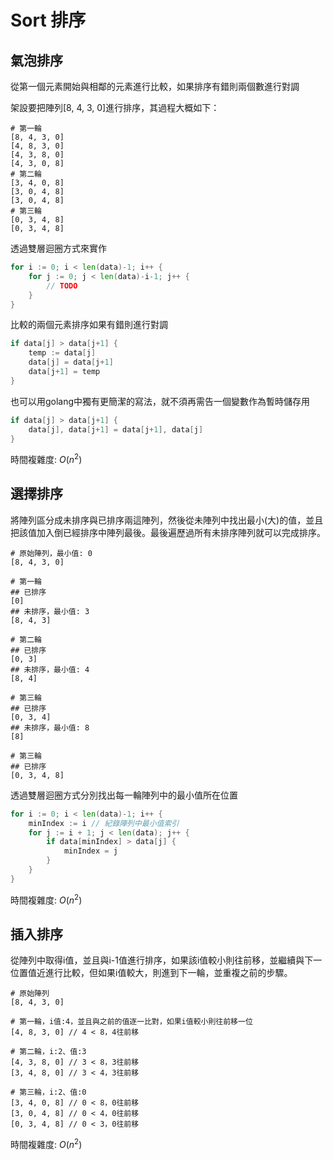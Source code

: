 # Sort 排序

## 氣泡排序

從第一個元素開始與相鄰的元素進行比較，如果排序有錯則兩個數進行對調

架設要把陣列[8, 4, 3, 0]進行排序，其過程大概如下：

```
# 第一輪
[8, 4, 3, 0] 
[4, 8, 3, 0] 
[4, 3, 8, 0] 
[4, 3, 0, 8]
# 第二輪
[3, 4, 0, 8] 
[3, 0, 4, 8]
[3, 0, 4, 8]
# 第三輪
[0, 3, 4, 8]
[0, 3, 4, 8]
```

透過雙層迴圈方式來實作

```go
for i := 0; i < len(data)-1; i++ {
    for j := 0; j < len(data)-i-1; j++ {
        // TODO
    }
}
```

比較的兩個元素排序如果有錯則進行對調

```go
if data[j] > data[j+1] {
	temp := data[j]
	data[j] = data[j+1]
    data[j+1] = temp
}
```

也可以用golang中獨有更簡潔的寫法，就不須再需告一個變數作為暫時儲存用

```go
if data[j] > data[j+1] {
	data[j], data[j+1] = data[j+1], data[j]
}
```

時間複雜度: $O(n^2$)

## 選擇排序

將陣列區分成未排序與已排序兩這陣列，然後從未陣列中找出最小(大)的值，並且把該值加入倒已經排序中陣列最後。最後遍歷過所有未排序陣列就可以完成排序。

```
# 原始陣列，最小值: 0
[8, 4, 3, 0]  

# 第一輪
## 已排序
[0]
## 未排序，最小值: 3
[8, 4, 3]

# 第二輪
## 已排序
[0, 3]
## 未排序，最小值: 4
[8, 4]

# 第三輪 
## 已排序
[0, 3, 4]
## 未排序，最小值: 8
[8]

# 第三輪
## 已排序
[0, 3, 4, 8]
```

透過雙層迴圈方式分別找出每一輪陣列中的最小值所在位置

```go
for i := 0; i < len(data)-1; i++ {
    minIndex := i // 紀錄陣列中最小值索引
    for j := i + 1; j < len(data); j++ {
        if data[minIndex] > data[j] {
            minIndex = j
        }
    }
}
```

時間複雜度: $O(n^2$)

## 插入排序

從陣列中取得i值，並且與i-1值進行排序，如果該i值較小則往前移，並繼續與下一位置值近進行比較，但如果i值較大，則進到下一輪，並重複之前的步驟。

```
# 原始陣列
[8, 4, 3, 0]

# 第一輪，i值:4，並且與之前的值逐一比對，如果i值較小則往前移一位
[4, 8, 3, 0] // 4 < 8，4往前移

# 第二輪，i:2、值:3
[4, 3, 8, 0] // 3 < 8，3往前移
[3, 4, 8, 0] // 3 < 4，3往前移

# 第三輪，i:2、值:0
[3, 4, 0, 8] // 0 < 8，0往前移
[3, 0, 4, 8] // 0 < 4，0往前移
[0, 3, 4, 8] // 0 < 3，0往前移
```

時間複雜度: $O(n^2$)